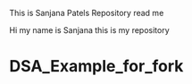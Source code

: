 This is Sanjana Patels Repository read me

Hi my name is Sanjana this is my repository
# DSA_Example_for_fork
